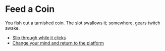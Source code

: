 # Feed a Coin
You fish out a tarnished coin. The slot swallows it; somewhere, gears twitch awake.

- [Slip through while it clicks](choice-a1-gates.md)
- [Change your mind and return to the platform](choice-b1-train.md)
